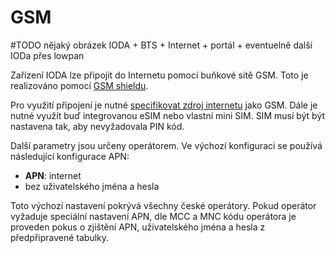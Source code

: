 # GSM

 \#TODO nějaký obrázek IODA + BTS + Internet + portál + eventuelně další IODa přes lowpan

Zařízení IODA lze připojit do Internetu pomocí buňkové sítě GSM. Toto je realizováno pomocí [GSM shieldu](../hardware/rozsirujici-moduly/gsm-shield.md). 

Pro využití připojení je nutné [specifikovat zdroj internetu](specifikace-zdroje-internetu.md) jako GSM. Dále je nutné využít buď integrovanou eSIM nebo vlastní mini SIM. SIM musí být být nastavena tak, aby nevyžadovala PIN kód. 

Další parametry jsou určeny operátorem. Ve výchozí konfiguraci se používá následující konfigurace APN:

* **APN**: internet
* bez uživatelského jména a hesla

Toto výchozí nastavení pokrývá všechny české operátory. Pokud operátor vyžaduje speciální nastavení APN, dle MCC a MNC kódu operátora je proveden pokus o zjištění APN, uživatelského jména a hesla z předpřipravené tabulky. 

